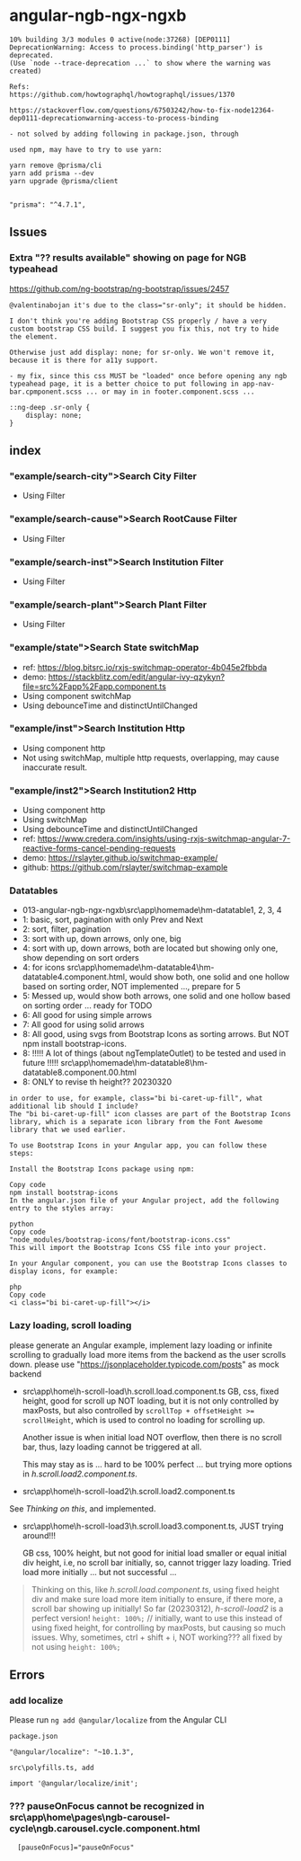 # angular-ngb-ngx-ngxb

```
10% building 3/3 modules 0 active(node:37268) [DEP0111] DeprecationWarning: Access to process.binding('http_parser') is deprecated.
(Use `node --trace-deprecation ...` to show where the warning was created)

Refs:
https://github.com/howtographql/howtographql/issues/1370

https://stackoverflow.com/questions/67503242/how-to-fix-node12364-dep0111-deprecationwarning-access-to-process-binding

- not solved by adding following in package.json, through

used npm, may have to try to use yarn:

yarn remove @prisma/cli
yarn add prisma --dev
yarn upgrade @prisma/client


"prisma": "^4.7.1",
```

## Issues

### Extra "?? results available" showing on page for NGB typeahead

https://github.com/ng-bootstrap/ng-bootstrap/issues/2457

```
@valentinabojan it's due to the class="sr-only"; it should be hidden.

I don't think you're adding Bootstrap CSS properly / have a very custom bootstrap CSS build. I suggest you fix this, not try to hide the element.

Otherwise just add display: none; for sr-only. We won't remove it, because it is there for a11y support.

- my fix, since this css MUST be "loaded" once before opening any ngb typeahead page, it is a better choice to put following in app-nav-bar.cpmponent.scss ... or may in in footer.component.scss ...

::ng-deep .sr-only {
    display: none;
}

```

## index

### "example/search-city">Search City Filter

- Using Filter

### "example/search-cause">Search RootCause Filter

- Using Filter

### "example/search-inst">Search Institution Filter

- Using Filter

### "example/search-plant">Search Plant Filter

- Using Filter

### "example/state">Search State switchMap

- ref: https://blog.bitsrc.io/rxjs-switchmap-operator-4b045e2fbbda
- demo: https://stackblitz.com/edit/angular-ivy-qzykyn?file=src%2Fapp%2Fapp.component.ts
- Using component switchMap
- Using debounceTime and distinctUntilChanged

### "example/inst">Search Institution Http

- Using component http
- Not using switchMap, multiple http requests, overlapping, may cause inaccurate result.

### "example/inst2">Search Institution2 Http

- Using component http
- Using switchMap
- Using debounceTime and distinctUntilChanged
- ref: https://www.credera.com/insights/using-rxjs-switchmap-angular-7-reactive-forms-cancel-pending-requests
- demo: https://rslayter.github.io/switchmap-example/
- github: https://github.com/rslayter/switchmap-example

### Datatables

- 013-angular-ngb-ngx-ngxb\src\app\homemade\hm-datatable1, 2, 3, 4
- 1: basic, sort, pagination with only Prev and Next
- 2: sort, filter, pagination
- 3: sort with up, down arrows, only one, big
- 4: sort with up, down arrows, both are located but showing only one, show depending on sort orders
- 4: for icons src\app\homemade\hm-datatable4\hm-datatable4.component.html, would show both, one solid and one hollow based on sorting order, NOT implemented ..., prepare for 5
- 5: Messed up, would show both arrows, one solid and one hollow based on sorting order ... ready for TODO
- 6: All good for using simple arrows
- 7: All good for using solid arrows
- 8: All good, using svgs from Bootstrap Icons as sorting arrows. But NOT npm install bootstrap-icons.
- 8: !!!!! A lot of things (about ngTemplateOutlet) to be tested and used in future !!!!! src\app\homemade\hm-datatable8\hm-datatable8.component.00.html
- 8: ONLY to revise th height?? 20230320

```
in order to use, for example, class="bi bi-caret-up-fill", what additional lib should I include?
The "bi bi-caret-up-fill" icon classes are part of the Bootstrap Icons library, which is a separate icon library from the Font Awesome library that we used earlier.

To use Bootstrap Icons in your Angular app, you can follow these steps:

Install the Bootstrap Icons package using npm:

Copy code
npm install bootstrap-icons
In the angular.json file of your Angular project, add the following entry to the styles array:

python
Copy code
"node_modules/bootstrap-icons/font/bootstrap-icons.css"
This will import the Bootstrap Icons CSS file into your project.

In your Angular component, you can use the Bootstrap Icons classes to display icons, for example:

php
Copy code
<i class="bi bi-caret-up-fill"></i>
```

### Lazy loading, scroll loading

please generate an Angular example, implement lazy loading or infinite scrolling to gradually load more items from the backend as the user scrolls down. please use "https://jsonplaceholder.typicode.com/posts" as mock backend

- src\app\home\h-scroll-load\h.scroll.load.component.ts
  GB, css, fixed height, good for scroll up NOT loading, but it is not only controlled by maxPosts, but also controlled by `scrollTop + offsetHeight >= scrollHeight`, which is used to control no loading for scrolling up.

  Another issue is when initial load NOT overflow, then there is no scroll bar, thus, lazy loading cannot be triggered at all.

  This may stay as is ... hard to be 100% perfect ... but trying more options in _h.scroll.load2.component.ts_.

- src\app\home\h-scroll-load2\h.scroll.load2.component.ts

See _Thinking on this_, and implemented.

- src\app\home\h-scroll-load3\h.scroll.load3.component.ts, JUST trying around!!!

  GB css, 100% height, but not good for initial load smaller or equal initial div height, i.e, no scroll bar initially, so, cannot trigger lazy loading. Tried load more initially ... but not successful ...

> Thinking on this, like _h.scroll.load.component.ts_, using fixed height div and make sure load more item initially to ensure, if there more, a scroll bar showing up initially!
> So far (20230312), _h-scroll-load2_ is a perfect version!
> `height: 100%;` // initially, want to use this instead of using fixed height, for controlling by maxPosts, but causing so much issues.
> Why, sometimes, ctrl + shift + i, NOT working??? all fixed by not using `height: 100%;`

## Errors

### add localize

Please run `ng add @angular/localize` from the Angular CLI

```
package.json

"@angular/localize": "~10.1.3",

src\polyfills.ts, add

import '@angular/localize/init';

```

### ??? pauseOnFocus cannot be recognized in src\app\home\pages\ngb-carousel-cycle\ngb.carousel.cycle.component.html

```
  [pauseOnFocus]="pauseOnFocus"

```
